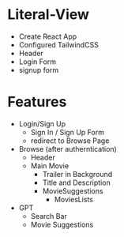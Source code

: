 # Literal-View
- Create React App
- Configured TailwindCSS
- Header 
- Login Form
- signup form



# Features
- Login/Sign Up
    - Sign In / Sign Up Form
    - redirect to Browse Page
- Browse (after autherntication)
    - Header
    - Main Movie
        - Trailer in Background
        - Title and Description
        - MovieSuggestions
            - MoviesLists 
- GPT
    - Search Bar
    - Movie Suggestions
